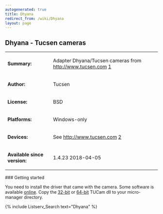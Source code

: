 ```yaml
---
autogenerated: true
title: Dhyana
redirect_from: /wiki/Dhyana
layout: page
---
```


## Dhyana - Tucsen cameras

<table>
<tr>
<td markdown="1">

**Summary:**

</td>
<td markdown="1">

Adapter Dhyana/Tucsen cameras from <http://www.tucsen.com>
[1](http://www.tucsen.com/)

</td>
</tr>
<tr>
<td markdown="1">

**Author:**

</td>
<td markdown="1">

Tucsen

</td>
</tr>
<tr>
<td markdown="1">

**License:**

</td>
<td markdown="1">

BSD

</td>
</tr>
<tr>
<td markdown="1">

**Platforms:**

</td>
<td markdown="1">

Windows-only

</td>
</tr>
<tr>
<td markdown="1">

**Devices:**

</td>
<td markdown="1">

See <http://www.tucsen.com> [2](http://www.tucsen.com/)

</td>
</tr>

<td markdown="1">

**Available since version:**

</td>
<td markdown="1">

1.4.23 2018-04-05

</td>
</table>
<div markdown="1">
### Getting started

You need to install the driver that came with the camera. Some software
is available
[online](http://www.tucsen.com/Home/Wiki/index/dataid/22.html). Copy the
[32-bit](https://valelab4.ucsf.edu/svn/3rdpartypublic/TUCam/TUCam_SDK_C++_v1.0.0.9/bin/x86/TUCam.dll)
or
[64-bit](https://valelab4.ucsf.edu/svn/3rdpartypublic/TUCam/TUCam_SDK_C++_v1.0.0.9/bin/x64/TUCam.dll)
TUCam dll to your micro-manager directory.

{% include Listserv_Search text="Dhyana" %}
</div>
